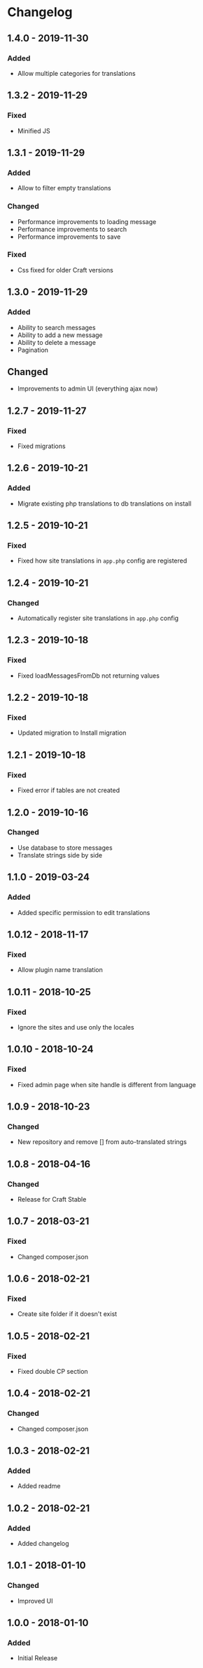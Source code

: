 # Changelog

## 1.4.0 - 2019-11-30

### Added
- Allow multiple categories for translations

## 1.3.2 - 2019-11-29

### Fixed
- Minified JS

## 1.3.1 - 2019-11-29

### Added
- Allow to filter empty translations

### Changed
- Performance improvements to loading message
- Performance improvements to search
- Performance improvements to save

### Fixed
- Css fixed for older Craft versions

## 1.3.0 - 2019-11-29

### Added
- Ability to search messages
- Ability to add a new message
- Ability to delete a message
- Pagination

## Changed
- Improvements to admin UI (everything ajax now)

## 1.2.7 - 2019-11-27

### Fixed
- Fixed migrations

## 1.2.6 - 2019-10-21

### Added
- Migrate existing php translations to db translations on install

## 1.2.5 - 2019-10-21

### Fixed
- Fixed how site translations in `app.php` config are registered

## 1.2.4 - 2019-10-21

### Changed
- Automatically register site translations in `app.php` config

## 1.2.3 - 2019-10-18

### Fixed
- Fixed loadMessagesFromDb not returning values

## 1.2.2 - 2019-10-18

### Fixed
- Updated migration to Install migration

## 1.2.1 - 2019-10-18

### Fixed
- Fixed error if tables are not created

## 1.2.0 - 2019-10-16

### Changed
- Use database to store messages
- Translate strings side by side

## 1.1.0 - 2019-03-24

### Added
- Added specific permission to edit translations

## 1.0.12 - 2018-11-17

### Fixed
- Allow plugin name translation

## 1.0.11 - 2018-10-25

### Fixed
- Ignore the sites and use only the locales

## 1.0.10 - 2018-10-24

### Fixed
- Fixed admin page when site handle is different from language

## 1.0.9 - 2018-10-23

### Changed
- New repository and remove [] from auto-translated strings

## 1.0.8 - 2018-04-16

### Changed
- Release for Craft Stable

## 1.0.7 - 2018-03-21

### Fixed
- Changed composer.json

## 1.0.6 - 2018-02-21

### Fixed
- Create site folder if it doesn't exist

## 1.0.5 - 2018-02-21

### Fixed
- Fixed double CP section

## 1.0.4 - 2018-02-21

### Changed
- Changed composer.json

## 1.0.3 - 2018-02-21

### Added
- Added readme

## 1.0.2 - 2018-02-21

### Added
- Added changelog

## 1.0.1 - 2018-01-10

### Changed
- Improved UI

## 1.0.0 - 2018-01-10

### Added
- Initial Release

